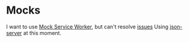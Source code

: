 # Mocks

I want to use [Mock Service Worker](https://mswjs.io/), but can't resolve [issues](https://github.com/jiang-jifa/public_space/issues/85)
Using [json-server](https://github.com/typicode/json-server) at this moment.
